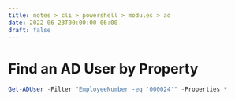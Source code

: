 ```yaml
---
title: notes > cli > powershell > modules > ad
date: 2022-06-23T00:00:00-06:00
draft: false
---
```


# Find an AD User by Property
```powershell
Get-ADUser -Filter "EmployeeNumber -eq '000024'" -Properties *
```
